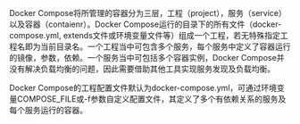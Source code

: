 Docker Compose将所管理的容器分为三层，工程（project），服务（service）以及容器（contaienr）。Docker Compose运行的目录下的所有文件（docker-compose.yml, extends文件或环境变量文件等）组成一个工程，若无特殊指定工程名即为当前目录名。一个工程当中可包含多个服务，每个服务中定义了容器运行的镜像，参数，依赖。一个服务当中可包括多个容器实例，Docker Compose并没有解决负载均衡的问题，因此需要借助其他工具实现服务发现及负载均衡。

Docker Compose的工程配置文件默认为docker-compose.yml，可通过环境变量COMPOSE\_FILE或-f参数自定义配置文件，其定义了多个有依赖关系的服务及每个服务运行的容器。

